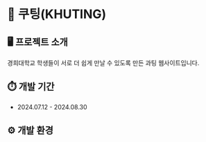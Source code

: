 # 🩷 쿠팅(KHUTING)
## 🖥️ 프로젝트 소개
경희대학교 학생들이 서로 더 쉽게 만날 수 있도록 만든 과팅 웹사이트입니다.
## ⏱️ 개발 기간
- 2024.07.12 - 2024.08.30
## ⚙️ 개발 환경
